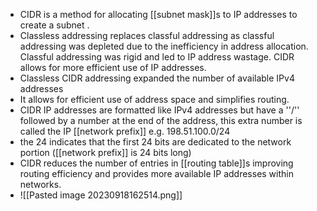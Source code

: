 - CIDR is a method for allocating [[subnet mask]]s to IP addresses to create a subnet .
- Classless addressing replaces classful addressing as classful addressing was depleted due to the inefficiency in address allocation. Classful addressing was rigid and led to IP address wastage. CIDR allows for more efficient use of IP addresses.
- Classless CIDR addressing expanded the number of available IPv4 addresses
- It allows for efficient use of address space and simplifies routing.
- CIDR IP addresses are formatted like IPv4 addresses but have a ''/'' followed by a number at the end of the address, this extra number is called the IP [[network prefix]] e.g. 198.51.100.0/24
- the 24 indicates that the first 24 bits are dedicated to the network portion ([[network prefix]] is 24 bits long) 
- CIDR reduces the number of entries in [[routing table]]s improving routing efficiency and provides more available IP addresses within networks.
- ![[Pasted image 20230918162514.png]]